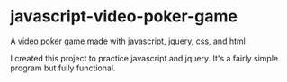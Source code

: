 # javascript-video-poker-game
A video poker game made with javascript, jquery, css, and html

I created this project to practice javascript and jquery. It's a fairly simple program but fully functional. 
